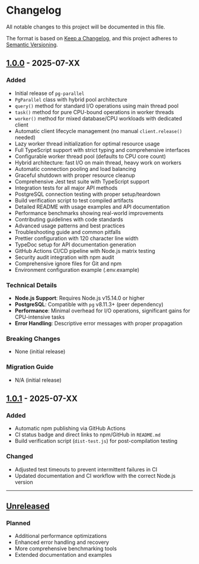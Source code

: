 # Changelog

All notable changes to this project will be documented in this file.

The format is based on [Keep a Changelog](https://keepachangelog.com/en/1.0.0/),
and this project adheres to
[Semantic Versioning](https://semver.org/spec/v2.0.0.html).

## [1.0.0] - 2025-07-XX

### Added

- Initial release of `pg-parallel`
- `PgParallel` class with hybrid pool architecture
- `query()` method for standard I/O operations using main thread pool
- `task()` method for pure CPU-bound operations in worker threads
- `worker()` method for mixed database/CPU workloads with dedicated client
- Automatic client lifecycle management (no manual `client.release()` needed)
- Lazy worker thread initialization for optimal resource usage
- Full TypeScript support with strict typing and comprehensive interfaces
- Configurable worker thread pool (defaults to CPU core count)
- Hybrid architecture: fast I/O on main thread, heavy work on workers
- Automatic connection pooling and load balancing
- Graceful shutdown with proper resource cleanup
- Comprehensive Jest test suite with TypeScript support
- Integration tests for all major API methods
- PostgreSQL connection testing with proper setup/teardown
- Build verification script to test compiled artifacts
- Detailed README with usage examples and API documentation
- Performance benchmarks showing real-world improvements
- Contributing guidelines with code standards
- Advanced usage patterns and best practices
- Troubleshooting guide and common pitfalls
- Prettier configuration with 120 character line width
- TypeDoc setup for API documentation generation
- GitHub Actions CI/CD pipeline with Node.js matrix testing
- Security audit integration with npm audit
- Comprehensive ignore files for Git and npm
- Environment configuration example (.env.example)

### Technical Details

- **Node.js Support**: Requires Node.js v15.14.0 or higher
- **PostgreSQL**: Compatible with `pg` v8.11.3+ (peer dependency)
- **Performance**: Minimal overhead for I/O operations, significant gains for
  CPU-intensive tasks
- **Error Handling**: Descriptive error messages with proper propagation

### Breaking Changes

- None (initial release)

### Migration Guide

- N/A (initial release)

## [1.0.1] - 2025-07-XX

### Added

- Automatic npm publishing via GitHub Actions
- CI status badge and direct links to npm/GitHub in `README.md`
- Build verification script (`dist-test.js`) for post-compilation testing

### Changed

- Adjusted test timeouts to prevent intermittent failures in CI
- Updated documentation and CI workflow with the correct Node.js version

---

## [Unreleased]

### Planned

- Additional performance optimizations
- Enhanced error handling and recovery
- More comprehensive benchmarking tools
- Extended documentation and examples

[1.0.0]: https://github.com/j-givisiez/pg-parallel/releases/tag/v1.0.0
[1.0.1]: https://github.com/j-givisiez/pg-parallel/compare/v1.0.0...v1.0.1
[Unreleased]: https://github.com/j-givisiez/pg-parallel/compare/v1.0.1...HEAD

